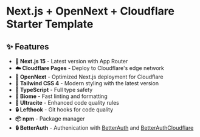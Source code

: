 # Next.js + OpenNext + Cloudflare Starter Template

## ✨ Features

- **🚀 Next.js 15** - Latest version with App Router
- **☁️ Cloudflare Pages** - Deploy to Cloudflare's edge network
- **🔄 OpenNext** - Optimized Next.js deployment for Cloudflare
- **🎨 Tailwind CSS 4** - Modern styling with the latest version
- **🔧 TypeScript** - Full type safety
- **📝 Biome** - Fast linting and formatting
- **🎯 Ultracite** - Enhanced code quality rules
- **🔒 Lefthook** - Git hooks for code quality
- **📦 npm** - Package manager
- **🔒 BetterAuth** - Authenication with [BetterAuth](https://www.better-auth.com/) and [BetterAuthCloudflare](https://github.com/zpg6/better-auth-cloudflare)
